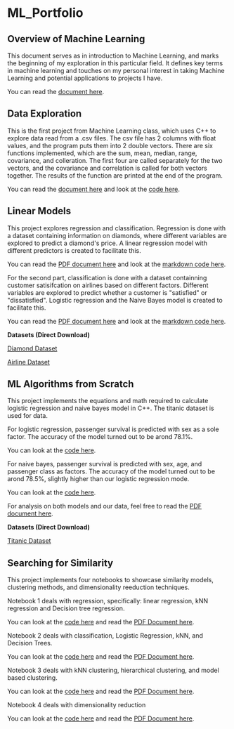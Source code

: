 # ML_Portfolio

## Overview of Machine Learning

This document serves as in introduction to Machine Learning, and marks the beginning of my exploration in this particular field. It defines key terms in machine learning and touches on my personal interest in taking Machine Learning and potential applications to projects I have.

You can read the [document here](ml_overview.pdf).

## Data Exploration

This is the first project from Machine Learning class, which uses C++ to explore data read from a .csv files. The csv file has 2 columns with float values, and the program puts them into 2 double vectors. There are six functions implemented, which are the sum, mean, median, range, covariance, and colleration. The first four are called separately for the two vectors, and the covariance and correlation is called for both vectors together. The results of the function are printed at the end of the program.

You can read the [document here](https://github.com/meintgl/ML_Portfolio/blob/main/Data%20Exploration/dataExploration.pdf) and look at the [code here](https://github.com/meintgl/ML_Portfolio/blob/main/Data%20Exploration/dataExploration.cpp).

## Linear Models
This project explores regression and classification. Regression is done with a dataset containing information on diamonds, where different variables are explored to predict a diamond's price. A linear regression model with different predictors is created to facilitate this.

You can read the [PDF document here](https://github.com/meintgl/ML_Portfolio/blob/main/Linear%20Model%20Project/Regression.pdf) and look at the [markdown code here](https://github.com/meintgl/ML_Portfolio/blob/main/Linear%20Model%20Project/Regression.Rmd).

For the second part, classification is done with a dataset containning customer satisifcation on airlines based on different factors. Different variables are explored to predict whether a customer is "satisfied" or "dissatisfied". Logistic regression and the Naive Bayes model is created to facilitate this.

You can read the [PDF document here](https://github.com/meintgl/ML_Portfolio/blob/main/Linear%20Model%20Project/Classification.pdf) and look at the [markdown code here](https://github.com/meintgl/ML_Portfolio/blob/main/Linear%20Model%20Project/Classification.Rmd).

**Datasets (Direct Download)**

[Diamond Dataset](https://github.com/meintgl/ML_Portfolio/blob/main/Linear%20Model%20Project/diamonds.csv)

[Airline Dataset](https://github.com/meintgl/ML_Portfolio/blob/main/Linear%20Model%20Project/Invistico_Airline.csv)


## ML Algorithms from Scratch
This project implements the equations and math required to calculate logistic regression and naive bayes model in C++. The titanic dataset is used for data.

For logistic regression, passenger survival is predicted with sex as a sole factor. The accuracy of the model turned out to be arond 78.1%.

You can look at the [code here](https://github.com/meintgl/ML_Portfolio/blob/main/ML%20Algorithms%20from%20Scratch/logisticRegression.cpp).

For naive bayes, passenger survival is predicted with sex, age, and passenger class as factors. The accuracy of the model turned out to be arond 78.5%, slightly higher than our logistic regression mode.

You can look at the [code here](https://github.com/meintgl/ML_Portfolio/blob/main/ML%20Algorithms%20from%20Scratch/naiveBayes.cpp).

For analysis on both models and our data, feel free to read the [PDF document here](https://github.com/meintgl/ML_Portfolio/blob/main/ML%20Algorithms%20from%20Scratch/ML%20Algorithms%20from%20Scratch.pdf).

**Datasets (Direct Download)**

[Titanic Dataset](https://github.com/meintgl/ML_Portfolio/blob/main/ML%20Algorithms%20from%20Scratch/titanic_project.csv)

## Searching for Similarity

This project implements four notebooks to showcase similarity models, clustering methods, and dimensionality reeduction techniques.

Notebook 1 deals with regression, specifically: linear regression, kNN regression and Decision tree regression.

You can look at the [code here](https://github.com/meintgl/ML_Portfolio/blob/main/Searching%20by%20Similarity/Regression.Rmd) and read the [PDF Document here](https://github.com/meintgl/ML_Portfolio/blob/main/Searching%20by%20Similarity/Regression.pdf).

Notebook 2 deals with classification, Logistic Regression, kNN, and Decision Trees.

You can look at the [code here](https://github.com/meintgl/ML_Portfolio/blob/main/Searching%20by%20Similarity/Classification.Rmd) and read the [PDF Document here](https://github.com/meintgl/ML_Portfolio/blob/main/Searching%20by%20Similarity/pfc4_Classification.pdf).

Notebook 3 deals with kNN clustering, hierarchical clustering, and model based clustering.

You can look at the [code here](https://github.com/meintgl/ML_Portfolio/blob/main/Searching%20by%20Similarity/Clustering.Rmd) and read the [PDF Document here](https://github.com/meintgl/ML_Portfolio/blob/main/Searching%20by%20Similarity/Clustering.pdf).

Notebook 4 deals with dimensionality reduction

You can look at the [code here](https://github.com/meintgl/ML_Portfolio/blob/main/Searching%20by%20Similarity/Dimensionality_Reduction.Rmd) and read the [PDF Document here](https://github.com/meintgl/ML_Portfolio/blob/main/Searching%20by%20Similarity/Dimensionality_Reduction.pdf).
